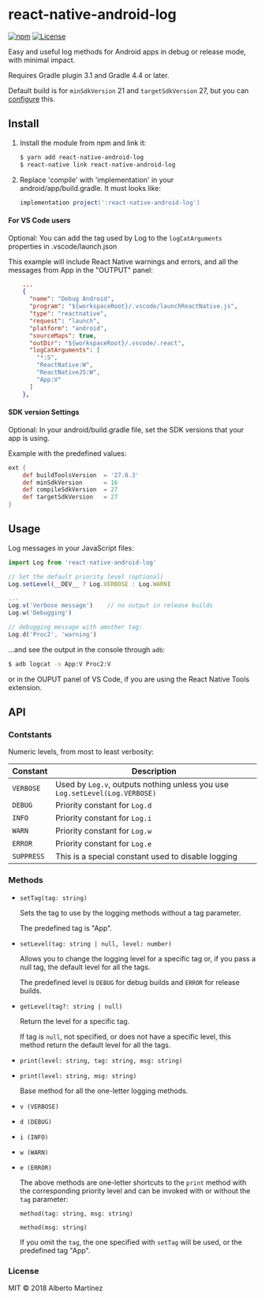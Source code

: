 # react-native-android-log

[![npm][npm-image]](https://www.npmjs.com/package/react-native-android-log)
[![License][license-image]](LICENSE)

Easy and useful log methods for Android apps in debug or release mode, with minimal impact.

Requires Gradle plugin 3.1 and Gradle 4.4 or later.

Default build is for `minSdkVersion` 21 and `targetSdkVersion` 27, but you can [configure](#sdk-version-settings) this.

## Install

1. Install the module from npm and link it:
    ```bash
    $ yarn add react-native-android-log
    $ react-native link react-native-android-log
    ```

2. Replace 'compile' with 'implementation' in your android/app/build.gradle. It must looks like:
    ```gradle
    implementation project(':react-native-android-log')
    ```

#### For VS Code users

Optional: You can add the tag used by Log to the `logCatArguments` properties in .vscode/launch.json

This example will include React Native warnings and errors, and all the messages from App in the "OUTPUT" panel:
```json
    ...
    {
      "name": "Debug Android",
      "program": "${workspaceRoot}/.vscode/launchReactNative.js",
      "type": "reactnative",
      "request": "launch",
      "platform": "android",
      "sourceMaps": true,
      "outDir": "${workspaceRoot}/.vscode/.react",
      "logCatArguments": [
        "*:S",
        "ReactNative:W",
        "ReactNativeJS:W",
        "App:V"
      ]
    },
```

#### SDK version Settings

Optional: In your android/build.gradle file, set the SDK versions that your app is using.

Example with the predefined values:
```groovy
ext {
    def buildToolsVersion  = '27.0.3'
    def minSdkVersion      = 16
    def compileSdkVersion  = 27
    def targetSdkVersion   = 27
}
```

## Usage

Log messages in your JavaScript files:

```js
import Log from 'react-native-android-log'

// Set the default priority level (optional)
Log.setLevel(__DEV__ ? Log.VERBOSE : Log.WARN)

...
Log.v('Verbose message')    // no output in release builds
Log.w('Debugging')

// debugging message with amother tag:
Log.d('Proc2', 'warning')
```

...and see the output in the console through `adb`:

```bash
$ adb logcat -s App:V Proc2:V
```

or in the OUPUT panel of VS Code, if you are using the React Native Tools extension.

## API

### Contstants

Numeric levels, from most to least verbosity:

Constant | Description
---------|------------
`VERBOSE` | Used by `Log.v`, outputs nothing unless you use `Log.setLevel(Log.VERBOSE)`
`DEBUG` | Priority constant for `Log.d`
`INFO` | Priority constant for `Log.i`
`WARN` | Priority constant for `Log.w`
`ERROR` | Priority constant for `Log.e`
`SUPPRESS` |  This is a special constant used to disable logging

### Methods

- `setTag(tag: string)`

    Sets the tag to use by the logging methods without a tag parameter.

    The predefined tag is "App".

- `setLevel(tag: string | null, level: number)`

    Allows you to change the logging level for a specific tag or, if you pass a null tag, the default level for all the tags.

    The predefined level is `DEBUG` for debug builds and `ERROR` for release builds.

- `getLevel(tag?: string | null)`

    Return the level for a specific tag.

    If tag is `null`, not specified, or does not have a specific level, this method return the default level for all the tags.

- `print(level: string, tag: string, msg: string)`
- `print(level: string, msg: string)`

    Base method for all the one-letter logging methods.

- `v (VERBOSE)`
- `d (DEBUG)`
- `i (INFO)`
- `w (WARN)`
- `e (ERROR)`

    The above methods are one-letter shortcuts to the `print` method with the corresponding priority level and can be invoked with or without the `tag` parameter:

    `method(tag: string, msg: string)`

    `method(msg: string)`

    If you omit the `tag`, the one specified with `setTag` will be used, or the predefined tag "App".

### License

MIT &copy; 2018 Alberto Martínez

[npm-image]:      https://img.shields.io/npm/v/react-native-android-log.svg
[license-image]:  https://img.shields.io/npm/l/express.svg
